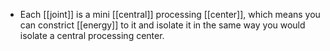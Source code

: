 - Each [[joint]] is a mini [[central]] processing [[center]], which means you can constrict [[energy]] to it and isolate it in the same way you would isolate a central processing center.